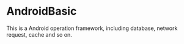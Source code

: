 # AndroidBasic
This is a Android operation framework, including database, network request, cache and so on.
